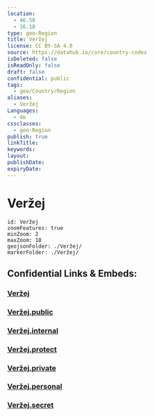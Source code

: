 ```yaml
---
location:
  - 46.58
  - 16.18
type: geo-Region
title: Veržej
license: CC BY-SA 4.0
source: https://datahub.io/core/country-codes
isDeleted: false
isReadOnly: false
draft: false
confidential: public
tags:
  - geo/Country/Region
aliases:
  - Veržej
Languages:
  - de
cssclasses:
  - geo-Region
publish: true
linkTitle:
keywords:
layout:
publishDate:
expiryDate:
---
```


# Veržej

```leaflet
id: Veržej
zoomFeatures: true 
minZoom: 2 
maxZoom: 18
geojsonFolder: ./Veržej/
markerFolder: ./Veržej/
```


## Confidential Links & Embeds: 

### [Veržej](/_Standards/Earth/Continent/Europe/Europe~Central/Slovenia/Regions~Slovenia/Pomurska/counties~Pomurska/Veržej.md) 

### [Veržej.public](/_public/Earth/Continent/Europe/Europe~Central/Slovenia/Regions~Slovenia/Pomurska/counties~Pomurska/Veržej.public.md) 

### [Veržej.internal](/_internal/Earth/Continent/Europe/Europe~Central/Slovenia/Regions~Slovenia/Pomurska/counties~Pomurska/Veržej.internal.md) 

### [Veržej.protect](/_protect/Earth/Continent/Europe/Europe~Central/Slovenia/Regions~Slovenia/Pomurska/counties~Pomurska/Veržej.protect.md) 

### [Veržej.private](/_private/Earth/Continent/Europe/Europe~Central/Slovenia/Regions~Slovenia/Pomurska/counties~Pomurska/Veržej.private.md) 

### [Veržej.personal](/_personal/Earth/Continent/Europe/Europe~Central/Slovenia/Regions~Slovenia/Pomurska/counties~Pomurska/Veržej.personal.md) 

### [Veržej.secret](/_secret/Earth/Continent/Europe/Europe~Central/Slovenia/Regions~Slovenia/Pomurska/counties~Pomurska/Veržej.secret.md)

